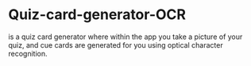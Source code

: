 # Quiz-card-generator-OCR
is a quiz card generator where within the app you take a picture of your quiz, and cue cards are generated for you using optical character recognition. 
